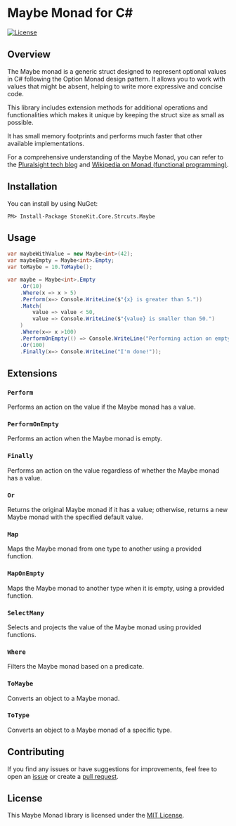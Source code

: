 # Maybe Monad for C#

[![License](https://img.shields.io/badge/License-MIT-blue.svg)](LICENSE)

## Overview

The Maybe monad is a generic struct designed to represent optional values in C# following the Option Monad design pattern. It allows you to work with values that might be absent, helping to write more expressive and concise code. 

This library includes extension methods for additional operations and functionalities which makes it unique by keeping the struct size as small as possible. 

It has small memory footprints and performs much faster that other available implementations.

For a comprehensive understanding of the Maybe Monad, you can refer to the [Pluralsight tech blog](https://www.pluralsight.com/tech-blog/maybe) and [Wikipedia on Monad (functional programming)](https://en.wikipedia.org/wiki/Monad_(functional_programming)).


## Installation

You can install by using NuGet:

    PM> Install-Package StoneKit.Core.Strcuts.Maybe

## Usage

```csharp
var maybeWithValue = new Maybe<int>(42);
var maybeEmpty = Maybe<int>.Empty;
var toMaybe = 10.ToMaybe();

var maybe = Maybe<int>.Empty
    .Or(10)
    .Where(x => x > 5)
    .Perform(x=> Console.WriteLine($"{x} is greater than 5."))
    .Match(
        value => value < 50,
        value => Console.WriteLine($"{value} is smaller than 50.")
    )
    .Where(x=> x >100)
    .PerformOnEmpty(() => Console.WriteLine("Performing action on empty Maybe"))
    .Or(100)
    .Finally(x=> Console.WriteLine("I'm done!"));
```

## Extensions

### `Perform`

Performs an action on the value if the Maybe monad has a value.

### `PerformOnEmpty`

Performs an action when the Maybe monad is empty.

### `Finally`

Performs an action on the value regardless of whether the Maybe monad has a value.

### `Or`

Returns the original Maybe monad if it has a value; otherwise, returns a new Maybe monad with the specified default value.

### `Map`

Maps the Maybe monad from one type to another using a provided function.

### `MapOnEmpty`

Maps the Maybe monad to another type when it is empty, using a provided function.

### `SelectMany`

Selects and projects the value of the Maybe monad using provided functions.

### `Where`

Filters the Maybe monad based on a predicate.

### `ToMaybe`

Converts an object to a Maybe monad.

### `ToType`

Converts an object to a Maybe monad of a specific type.

## Contributing

If you find any issues or have suggestions for improvements, feel free to open an [issue](../../issues) or create a [pull request](../../pulls).

## License

This Maybe Monad library is licensed under the [MIT License](LICENSE).

